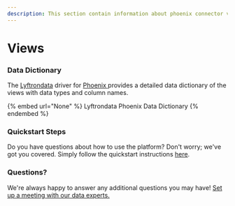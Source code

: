 ```yaml
---
description: This section contain information about phoenix connector views information
---
```


# Views

### Data Dictionary

The [Lyftrondata](https://www.lyftrondata.com/) driver for [Phoenix](None/)[ ](https://www.lyftrondata.com/integration/phoenix/)provides a detailed data dictionary of the views with data types and column names.

{% embed url="None" %}
Lyftrondata Phoenix Data Dictionary
{% endembed %}

### Quickstart Steps

Do you have questions about how to use the platform? Don't worry; we've got you covered. Simply follow the quickstart instructions [here](../README.md).

### Questions? <a href="#questions" id="questions"></a>

We're always happy to answer any additional questions you may have! [Set up a meeting with our data experts.](https://www.lyftrondata.com/book-a-meeting/)


